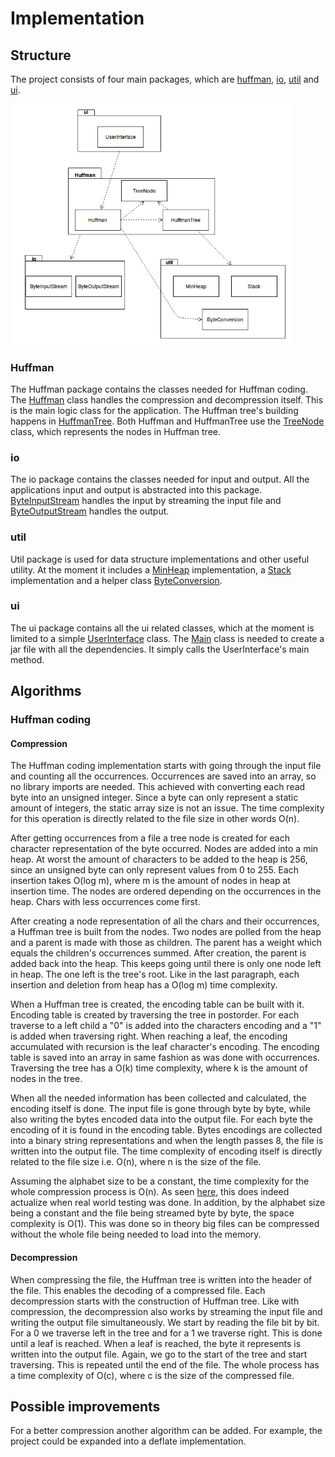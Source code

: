 # Implementation

## Structure

The project consists of four main packages, which are [huffman](<https://github.com/Darake/zip-zop/tree/master/zipzop/src/main/java/zipzop/huffman>), [io](<https://github.com/Darake/zip-zop/tree/master/zipzop/src/main/java/zipzop/io>), [util](<https://github.com/Darake/zip-zop/tree/master/zipzop/src/main/java/zipzop/util>) and [ui](<https://github.com/Darake/zip-zop/tree/master/zipzop/src/main/java/zipzop/ui>).  

<img src="https://raw.githubusercontent.com/Darake/zip-zop/master/documentation/images/i-1v3.png" width="450">  

### Huffman

The Huffman package contains the classes needed for Huffman coding. The [Huffman](<https://github.com/Darake/zip-zop/blob/master/zipzop/src/main/java/zipzop/huffman/Huffman.java>)  class handles the compression and decompression itself. This is the main logic class for the application. The Huffman tree's building happens in [HuffmanTree](https://github.com/Darake/zip-zop/blob/master/zipzop/src/main/java/zipzop/huffman/HuffmanTree.java). Both Huffman and HuffmanTree use the [TreeNode](<https://github.com/Darake/zip-zop/blob/master/zipzop/src/main/java/zipzop/huffman/TreeNode.java>) class, which represents the nodes in Huffman tree.

### io

The io package contains the classes needed for input and output. All the applications input and output is abstracted into this package. [ByteInputStream](<https://github.com/Darake/zip-zop/blob/master/zipzop/src/main/java/zipzop/io/ByteInputStream.java>) handles the input by streaming the input file and [ByteOutputStream](<https://github.com/Darake/zip-zop/blob/master/zipzop/src/main/java/zipzop/io/ByteOutputStream.java>) handles the output.

### util

Util package is used for data structure implementations and other useful utility. At the moment it includes a [MinHeap](<https://github.com/Darake/zip-zop/blob/master/zipzop/src/main/java/zipzop/util/MinHeap.java>) implementation, a [Stack](https://github.com/Darake/zip-zop/blob/master/zipzop/src/main/java/zipzop/util/Stack.java) implementation and a helper class [ByteConversion](https://github.com/Darake/zip-zop/blob/master/zipzop/src/main/java/zipzop/util/ByteConversion.java).

### ui

The ui package contains all the ui related classes, which at the moment is limited to a simple [UserInterface](https://github.com/Darake/zip-zop/blob/master/zipzop/src/main/java/zipzop/ui/UserInterface.java) class. The [Main](https://github.com/Darake/zip-zop/blob/master/zipzop/src/main/java/zipzop/ui/Main.java) class is needed to create a jar file with all the dependencies. It simply calls the UserInterface's main method.



## Algorithms

### Huffman coding

#### Compression

The Huffman coding implementation starts with going through the input file and counting all the occurrences. Occurrences are saved into an array, so no library imports are needed. This achieved with converting each read byte into an unsigned integer. Since a byte can only represent a static amount of integers, the static array size is not an issue. The time complexity for this operation is directly related to the file size in other words O(n).

After getting occurrences from a file a tree node is created for each character representation of the byte occurred. Nodes are added into a min heap. At worst the amount of characters to be added to the heap is 256, since an unsigned byte can only represent values from 0 to 255. Each insertion takes O(log m), where m is the amount of nodes in heap at insertion time. The nodes are ordered depending on the occurrences in the heap. Chars with less occurrences come first.

After creating a node representation of all the chars and their occurrences, a Huffman tree is built from the nodes. Two nodes are polled from the heap and a parent is made with those as children. The parent has a weight which equals the children's occurrences summed. After creation, the parent is added back into the heap. This keeps going until there is only one node left in heap. The one left is the tree's root. Like in the last paragraph, each insertion and deletion from heap has a O(log m) time complexity.

When a Huffman tree is created, the encoding table can be built with it. Encoding table is created by traversing the tree in postorder. For each traverse to a left child a "0" is added into the characters encoding and a "1" is added when traversing right. When reaching a leaf, the encoding accumulated with recursion is the leaf character's encoding. The encoding table is saved into an array in same fashion as was done with occurrences. Traversing the tree has a O(k) time complexity, where k is the amount of nodes in the tree.

When all the needed information has been collected and calculated, the encoding itself is done. The input file is gone through byte by byte, while also writing the bytes encoded data into the output file. For each byte the encoding of it is found in the encoding table. Bytes encodings are collected into a binary string representations and when the length passes 8, the file is written into the output file. The time complexity of encoding itself is directly related to the file size i.e. O(n), where n is the size of the file.

Assuming the alphabet size to be a constant, the time complexity for the whole compression process is O(n). As seen [here](https://github.com/Darake/zip-zop/blob/master/documentation/testing.md#performance-testing), this does indeed actualize when real world testing was done. In addition, by the alphabet size being a constant and the file being streamed byte by byte, the space complexity is O(1). This was done so in theory big files can be compressed without the whole file being needed to load into the memory.

#### Decompression

When compressing the file, the Huffman tree is written into the header of the file. This enables the decoding of a compressed file. Each decompression starts with the construction of Huffman tree. Like with compression, the decompression also works by streaming the input file and writing the output file simultaneously. We start by reading the file bit by bit. For a 0 we traverse left in the tree and for a 1 we traverse right. This is done until a leaf is reached. When a leaf is reached, the byte it represents is written into the output file.  Again, we go to the start of the tree and start traversing. This is repeated until the end of the file. The whole process has a time complexity of O(c), where c is the size of the compressed file.



## Possible improvements

For a better compression another algorithm can be added. For example, the project could be expanded into a deflate implementation.